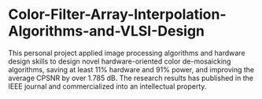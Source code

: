 # Color-Filter-Array-Interpolation-Algorithms-and-VLSI-Design
This personal project applied image processing algorithms and hardware design skills to design novel hardware-oriented color de-mosaicking algorithms, saving at least 11% hardware and 91% power, and improving the average CPSNR by over 1.785 dB. The research results has published in the IEEE journal and commercialized into an intellectual property.
